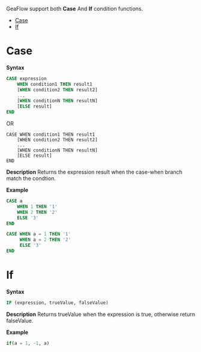 GeaFlow support both **Case** And **If** condition functions.
* [Case](#Case)
* [If](#If)

# Case
**Syntax**

```sql
CASE expression
    WHEN condition1 THEN result1
    [WHEN condition2 THEN result2]
    ...
    [WHEN conditionN THEN resultN]
    [ELSE result]
END
```
OR

```
CASE WHEN condition1 THEN result1
    [WHEN condition2 THEN result2]
    ...
    [WHEN conditionN THEN resultN]
    [ELSE result]
END
```
**Description**
Returns the expression result when the case-when branch match the condtion.

**Example**

```sql
CASE a
	WHEN 1 THEN '1'
	WHEN 2 THEN '2'
	ELSE '3'
END

CASE WHEN a = 1 THEN '1'
     WHEN a = 2 THEN '2'
	 ELSE '3'
END
```

# If
**Syntax**

```sql
IF (expression, trueValue, falseValue)
```
**Description**
Returns trueValue when the expression is true, otherwise return falseValue.

**Example**

```sql
if(a = 1, -1, a)
```